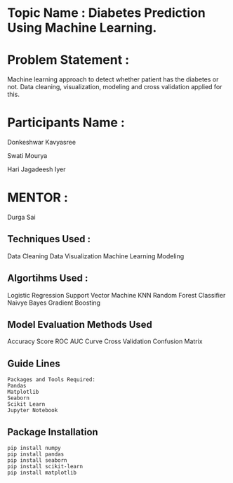 # Topic Name : Diabetes Prediction Using Machine Learning.

# Problem Statement :

Machine learning approach to detect whether patient has the diabetes or not. Data cleaning, visualization, modeling and cross validation applied for this.

# Participants Name :
 Donkeshwar Kavyasree 
 
 Swati Mourya
 
 Hari Jagadeesh Iyer  
  
# MENTOR :  
 Durga Sai

## Techniques Used :

   Data Cleaning
   Data Visualization
    Machine Learning Modeling

## Algortihms Used :

   Logistic Regression
   Support Vector Machine
    KNN
    Random Forest Classifier
    Naivye Bayes
    Gradient Boosting

## Model Evaluation Methods Used
   Accuracy Score
   ROC AUC Curve
   Cross Validation
   Confusion Matrix


## Guide Lines
    Packages and Tools Required:
    Pandas 
    Matplotlib
    Seaborn
    Scikit Learn
    Jupyter Notebook


## Package Installation
    pip install numpy
    pip install pandas
    pip install seaborn
    pip install scikit-learn
    pip install matplotlib

